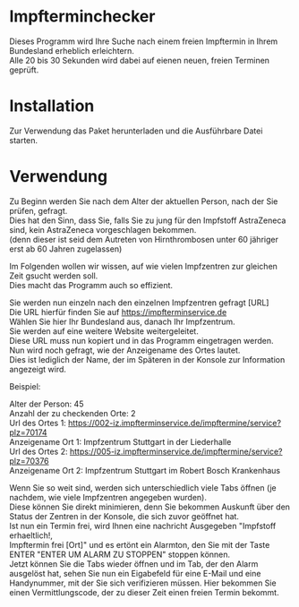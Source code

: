# Impfterminchecker 
Dieses Programm wird Ihre Suche nach einem freien Impftermin in Ihrem Bundesland erheblich erleichtern. \
Alle 20 bis 30 Sekunden wird dabei auf eienen neuen, freien Terminen geprüft. 

# Installation 
Zur Verwendung das Paket herunterladen und die Ausführbare Datei starten.

# Verwendung 
Zu Beginn werden Sie nach dem Alter der aktuellen Person, nach der Sie prüfen, gefragt. \
Dies hat den Sinn, dass Sie, falls Sie zu jung für den Impfstoff AstraZeneca sind, kein AstraZeneca vorgeschlagen bekommen. \
(denn dieser ist seid dem Autreten von Hirnthrombosen unter 60 jähriger erst ab 60 Jahren zugelassen) 

Im Folgenden wollen wir wissen, auf wie vielen Impfzentren zur gleichen Zeit gsucht werden soll. \
Dies macht das Programm auch so effizient.

Sie werden nun einzeln nach den einzelnen Impfzentren gefragt [URL] \
Die URL hierfür finden Sie auf https://impfterminservice.de \
Wählen Sie hier Ihr Bundesland aus, danach Ihr Impfzentrum. \
Sie werden auf eine weitere Website weitergeleitet. \
Diese URL muss nun kopiert und in das Programm eingetragen werden. \
Nun wird noch gefragt, wie der Anzeigename des Ortes lautet. \
Dies ist lediglich der Name, der im Späteren in der Konsole zur Information angezeigt wird. 

Beispiel: 

Alter der Person: 45 \
Anzahl der zu checkenden Orte: 2 \
Url des Ortes 1: https://002-iz.impfterminservice.de/impftermine/service?plz=70174 \
Anzeigename Ort 1: Impfzentrum Stuttgart in der Liederhalle \
Url des Ortes 2: https://005-iz.impfterminservice.de/impftermine/service?plz=70376 \
Anzeigename Ort 2: Impfzentrum Stuttgart im Robert Bosch Krankenhaus 

Wenn Sie so weit sind, werden sich unterschiedlich viele Tabs öffnen (je nachdem, wie viele Impfzentren angegeben wurden). \
Diese können Sie direkt minimieren, denn Sie bekommen Auskunft über den Status der Zentren in der Konsole, die sich zuvor geöffnet hat. \
Ist nun ein Termin frei, wird Ihnen eine nachricht Ausgegeben "Impfstoff erhaeltlich!, \
Impftermin frei [Ort]" und es ertönt ein Alarmton, den Sie mit der Taste ENTER "ENTER UM ALARM ZU STOPPEN" stoppen können. \
Jetzt können Sie die Tabs wieder öffnen und im Tab, der den Alarm ausgelöst hat, sehen Sie nun ein Eigabefeld für eine E-Mail und eine Handynummer, 
mit der Sie sich verifizieren müssen. Hier bekommen Sie einen Vermittlungscode, der zu dieser Zeit einen freien Termin bekommt.

